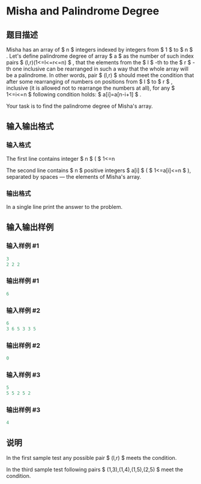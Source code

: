 # Misha and Palindrome Degree

## 题目描述

Misha has an array of $ n $ integers indexed by integers from $ 1 $ to $ n $ . Let's define palindrome degree of array $ a $ as the number of such index pairs $ (l,r)(1<=l<=r<=n) $ , that the elements from the $ l $ -th to the $ r $ -th one inclusive can be rearranged in such a way that the whole array will be a palindrome. In other words, pair $ (l,r) $ should meet the condition that after some rearranging of numbers on positions from $ l $ to $ r $ , inclusive (it is allowed not to rearrange the numbers at all), for any $ 1<=i<=n $ following condition holds: $ a[i]=a[n-i+1] $ .

Your task is to find the palindrome degree of Misha's array.

## 输入输出格式

### 输入格式

The first line contains integer $ n $ ( $ 1<=n

The second line contains $ n $ positive integers $ a[i] $ ( $ 1<=a[i]<=n $ ), separated by spaces — the elements of Misha's array.

### 输出格式

In a single line print the answer to the problem.

## 输入输出样例

### 输入样例 #1

```cpp
3
2 2 2

```
### 输出样例 #1

```cpp
6

```
### 输入样例 #2

```cpp
6
3 6 5 3 3 5

```
### 输出样例 #2

```cpp
0

```
### 输入样例 #3

```cpp
5
5 5 2 5 2

```
### 输出样例 #3

```cpp
4

```
## 说明

In the first sample test any possible pair $ (l,r) $ meets the condition.

In the third sample test following pairs $ (1,3),(1,4),(1,5),(2,5) $ meet the condition.


